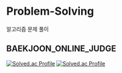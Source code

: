 # Problem-Solving
알고리즘 문제 풀이

## BAEKJOON_ONLINE_JUDGE
[![Solved.ac Profile](http://mazassumnida.wtf/api/generate_badge?boj=wngmlwjd)](https://solved.ac/wngmlwjd)
[![Solved.ac Profile](http://mazassumnida.wtf/api/generate_badge?boj=joohee704)](https://solved.ac/joohee704)
